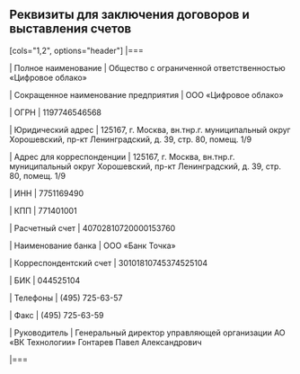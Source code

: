 ## Реквизиты для заключения договоров и выставления счетов

[cols="1,2", options="header"]
|===

| Полное наименование
| Общество с ограниченной ответственностью «Цифровое облако»

| Сокращенное наименование предприятия
| ООО «Цифровое облако»

| ОГРН
| 1197746546568

| Юридический адрес
| 125167, г. Москва, вн.тнр.г. муниципальный округ Хорошевский, пр-кт Ленинградский, д. 39, стр. 80, помещ. 1/9

| Адрес для корреспонденции
| 125167, г. Москва, вн.тнр.г. муниципальный округ Хорошевский, пр-кт Ленинградский, д. 39, стр. 80, помещ. 1/9

| ИНН
| 7751169490

| КПП
| 771401001

| Расчетный счет
| 40702810720000153760

| Наименование банка
| ООО «Банк Точка»

| Корреспондентский счет
| 30101810745374525104

| БИК
| 044525104

| Телефоны
| (495) 725-63-57

| Факс
| (495) 725-63-59

| Руководитель
| Генеральный директор управляющей организации АО «ВК Технологии» Гонтарев Павел Александрович

|===
